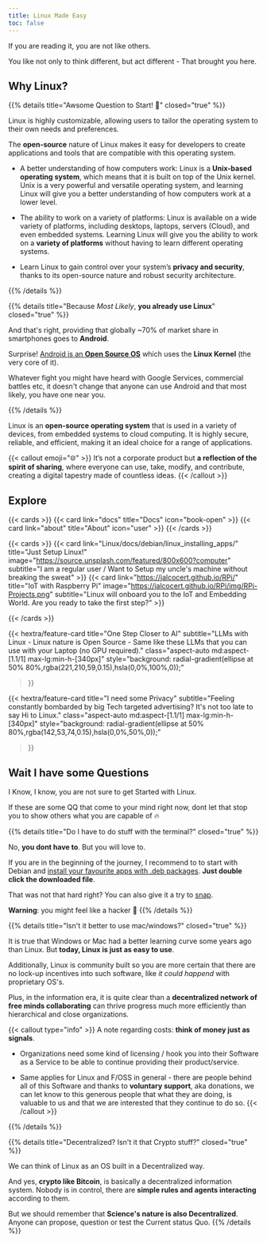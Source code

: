 ```yaml
---
title: Linux Made Easy
toc: false
---
```


If you are reading it, you are not like others.

You like not only to think different, but act different - That brought you here.



## Why Linux?

{{% details title="Awsome Question to Start! 🚀" closed="true" %}}

Linux is highly customizable, allowing users to tailor the operating system to their own needs and preferences.

The **open-source** nature of Linux makes it easy for developers to create applications and tools that are compatible with this operating system.

* A better understanding of how computers work: Linux is a **Unix-based operating system**, which means that it is built on top of the Unix kernel. Unix is a very powerful and versatile operating system, and learning Linux will give you a better understanding of how computers work at a lower level.

* The ability to work on a variety of platforms: Linux is available on a wide variety of platforms, including desktops, laptops, servers (Cloud), and even embedded systems. Learning Linux will give you the ability to work on a **variety of platforms** without having to learn different operating systems.

* Learn Linux to gain control over your system’s **privacy and security**, thanks to its open-source nature and robust security architecture.

{{% /details %}}

{{% details title="Because *Most Likely*, **you already use Linux**" closed="true" %}}

And that's right, providing that globally ~70% of market share in smartphones goes to **Android**.

Surprise! [Android is an **Open Source OS**](https://jalcocert.github.io/Linux/docs/#im-an-android-user) which uses the **Linux Kernel** (the very core of it).

Whatever fight you might have heard with Google Services, commercial battles etc, it doesn't change that anyone can use Android and that most likely, you have one near you.

{{% /details %}}

Linux is an **open-source operating system** that is used in a variety of devices, from embedded systems to cloud computing. It is highly secure, reliable, and efficient, making it an ideal choice for a range of applications.

{{< callout emoji="🌐" >}}
  It’s not a corporate product but **a reflection of the spirit of sharing**, where everyone can use, take, modify, and contribute, creating a digital tapestry made of countless ideas.
{{< /callout >}}


## Explore

{{< cards >}}
  {{< card link="docs" title="Docs" icon="book-open" >}}
  {{< card link="about" title="About" icon="user" >}}
{{< /cards >}}

{{< cards >}}
  {{< card link="Linux/docs/debian/linux_installing_apps/" title="Just Setup Linux!" image="https://source.unsplash.com/featured/800x600?computer" subtitle="I am a regular user / Want to Setup my uncle's machine without breaking the sweat" >}}
  {{< card link="https://jalcocert.github.io/RPi/" title="IoT with Raspberry Pi" image="https://jalcocert.github.io/RPi/img/RPi-Projects.png" subtitle="Linux will onboard you to the IoT and Embedding World. Are you ready to take the first step?" >}}
  <!-- {{< card link="/" title="LLMs with Linux" image="https://fossengineer.com/img/GenAI/ollama.png" subtitle="Linux nature is Open Source - Same like these LLMs that you can use with your Laptop (no GPU required)" method="Resize" options="600x q80 webp" >}} -->
{{< /cards >}}

  <!-- {{< hextra/feature-card
    title="One Step Closer to AI"
    subtitle="LLMs with Linux - Linux nature is Open Source - Same like these LLMs that you can use with your Laptop (no GPU required)"
    class="aspect-auto md:aspect-[1.1/1] max-md:min-h-[340px]"
    image="https://fossengineer.com/img/GenAI/ollama.png"
    imageClass="top-[40%] left-[36px] w-[110%] sm:w-[110%] dark:opacity-80"
    style="background: radial-gradient(ellipse at 50% 80%,rgba(221,210,59,0.15),hsla(0,0%,100%,0));"
  >}} -->

  {{< hextra/feature-card
    title="One Step Closer to AI"
    subtitle="LLMs with Linux - Linux nature is Open Source - Same like these LLMs that you can use with your Laptop (no GPU required)."
    class="aspect-auto md:aspect-[1.1/1] max-lg:min-h-[340px]"
    style="background: radial-gradient(ellipse at 50% 80%,rgba(221,210,59,0.15),hsla(0,0%,100%,0));"
  >}}

  {{< hextra/feature-card
    title="I need some Privacy"
    subtitle="Feeling constantly bombarded by big Tech targeted advertising? It's not too late to say Hi to Linux."
    class="aspect-auto md:aspect-[1.1/1] max-lg:min-h-[340px]"
    style="background: radial-gradient(ellipse at 50% 80%,rgba(142,53,74,0.15),hsla(0,0%,50%,0));"
  >}}


## Wait I have some Questions

I Know, I know, you are not sure to get Started with Linux.

If these are some QQ that come to your mind right now, dont let that stop you to show others what you are capable of 🔥

{{% details title="Do I have to do stuff with the terminal?" closed="true" %}}

No, **you dont have to**. But you will love to.

If you are in the beginning of the journey, I recommend to to start with Debian and [install your favourite apps with .deb packages](https://jalcocert.github.io/Linux/docs/debian/linux_installing_apps/#ui). **Just double click the downloaded file**.

That was not that hard right? You can also give it a try to [snap](https://jalcocert.github.io/Linux/docs/debian/linux_installing_apps/#snap).

**Warning**: you might feel like a hacker 🙊
{{% /details %}}

{{% details title="Isn't it better to use mac/windows?" closed="true" %}}

It is true that Windows or Mac had a better learning curve some years ago than Linux. But **today, Linux is just as easy to use**.

Additionally, Linux is community built so you are more certain that there are no lock-up incentives into such software, like *it could happend* with proprietary OS's.

Plus, in the information era, it is quite clear than a **decentralized network of free minds collaborating** can thrive progress much more efficiently than hierarchical and close organizations. 


{{< callout type="info" >}}
A note regarding costs: **think of money just as signals**.

* Organizations need some kind of licensing / hook you into their Software as a Service to be able to continue providing their product/service.

* Same applies for Linux and F/OSS in general - there are people behind all of this Software and thanks to **voluntary support**, aka donations, we can let know to this generous people that what they are doing, is valuable to us and that we are interested that they continue to do so.
{{< /callout >}}

{{% /details %}}

{{% details title="Decentralized? Isn't it that Crypto stuff?" closed="true" %}}

We can think of Linux as an OS built in a Decentralized way.

And yes, **crypto like Bitcoin**, is basically a decentralized information system. Nobody is in control, there are **simple rules and agents interacting** according to them.

But we should remember that **Science's nature is also Decentralized**. Anyone can propose, question or test the Current status Quo.
{{% /details %}}